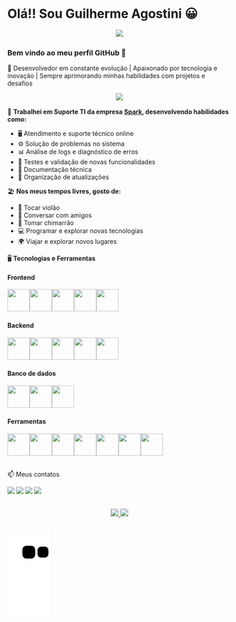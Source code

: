# Olá!! Sou Guilherme Agostini 😀  

<p align="center"><img src="https://user-images.githubusercontent.com/76624588/180626814-f2152939-775e-4585-87e9-5b65cc051ca2.png" width="200" hedight="600"></p>

### Bem vindo ao meu perfil GitHub 👋

🚀 Desenvolvedor em constante evolução | Apaixonado por tecnologia e inovação | Sempre aprimorando minhas habilidades com projetos e desafios

<p align="center"><img src="https://user-images.githubusercontent.com/76624588/180625640-e1af5cbb-464f-4e88-85c4-e748edd3ef32.gif" width="300" hedight="600"></p>

🔭 **Trabalhei em Suporte TI da empresa [Spark](https://www.sparkag.com.br/), desenvolvendo habilidades como:**
<ul>
  <li>🖥️ Atendimento e suporte técnico online</li>
  <li>⚙️ Solução de problemas no sistema</li>
  <li>📊 Análise de logs e diagnóstico de erros</li>
  <li>🚀 Testes e validação de novas funcionalidades</li>
  <li>📄 Documentação técnica</li>
  <li>🔄 Organização de atualizações</li>
</ul>

🏖️ **Nos meus tempos livres, gosto de:**  
- 🎸 Tocar violão  
- 💬 Conversar com amigos  
- 🧉 Tomar chimarrão  
- 💻 Programar e explorar novas tecnologias  
- 🌍 Viajar e explorar novos lugares

🖥️ **Tecnologias e Ferramentas**

#### Frontend
<img src="https://cdn.jsdelivr.net/gh/devicons/devicon/icons/html5/html5-plain-wordmark.svg" width="50" height="50"/><img src="https://cdn.jsdelivr.net/gh/devicons/devicon/icons/css3/css3-plain-wordmark.svg" width="50" height="50"/><img src="https://cdn.jsdelivr.net/gh/devicons/devicon/icons/sass/sass-original.svg" width="50" height="50"/><img src="https://cdn.jsdelivr.net/gh/devicons/devicon/icons/javascript/javascript-original.svg" width="50" height="50"/><img src="https://img.icons8.com/fluency/48/tailwind_css.png" width="50" height="50"/>

#### Backend
<img src="https://cdn.jsdelivr.net/gh/devicons/devicon/icons/java/java-original.svg" width="50" height="50"/><img src="https://cdn.jsdelivr.net/gh/devicons/devicon/icons/spring/spring-original.svg" width="50" height="50"/><img src="https://github.com/GuiAgost/GuiAgost/assets/76624588/2b2f37a6-c585-40f3-b917-2f5c5cc29e1c" width="50" height="50"/><img src="https://cdn.jsdelivr.net/gh/devicons/devicon@latest/icons/python/python-original.svg" width="50" height="50"/><img src="https://cdn.jsdelivr.net/gh/devicons/devicon@latest/icons/nodejs/nodejs-original.svg" width="50" height="50"/>          

#### Banco de dados
<img src="https://cdn.jsdelivr.net/gh/devicons/devicon/icons/postgresql/postgresql-original.svg" width="50" height="50"/><img src="https://cdn.jsdelivr.net/gh/devicons/devicon@latest/icons/mysql/mysql-original.svg" width="50" height="50"/><img src="https://cdn.jsdelivr.net/gh/devicons/devicon@latest/icons/mongodb/mongodb-original.svg" width="50" height="50"/>        
          

#### Ferramentas 

<img src="https://cdn.jsdelivr.net/gh/devicons/devicon/icons/git/git-original.svg" width="50" height="50"/><img src="https://cdn.jsdelivr.net/gh/devicons/devicon/icons/github/github-original.svg" width="50" height="50"/><img src="https://cdn.jsdelivr.net/gh/devicons/devicon/icons/gitlab/gitlab-original.svg" width="50" height="50"/><img src="https://cdn.jsdelivr.net/gh/devicons/devicon/icons/intellij/intellij-original.svg" width="50" height="50"/><img src="https://cdn.jsdelivr.net/gh/devicons/devicon/icons/vscode/vscode-original.svg" width="50" height="50"/><img
src="https://user-images.githubusercontent.com/76624588/205316595-f9a56dec-1e86-417a-a851-2069e2d8446d.png" width="50" height="50"/><img
src="https://img.icons8.com/external-tal-revivo-color-tal-revivo/96/external-postman-is-the-only-complete-api-development-environment-logo-color-tal-revivo.png" width="50" height="50"/>

##

📫 Meus contatos
<div> 
<a href="https://instagram.com/agostini_gui" target="_blank"><img src="https://img.shields.io/badge/-Instagram-%23E4405F?style=for-the-badge&logo=instagram&logoColor=white" target="_blank"></a>
<a href="https://www.twitter.com/MeMeAgos" target="_blank"><img src="https://img.shields.io/badge/Twitter-1DA1F2?style=for-the-badge&logo=twitter&logoColor=white" target="_blank"></a>
<a href="https://www.linkedin.com/in/guilherme-agostini-685972122" target="_blank"><img src="https://img.shields.io/badge/-LinkedIn-%230077B5?style=for-the-badge&logo=linkedin&logoColor=white" target="_blank"></a>
<a href="mailto:gui.agostini@hotmail.com"><img src="https://img.shields.io/badge/-Email-%23EA4335?style=for-the-badge&logo=gmail&logoColor=white" target="_blank"></a>
</div>

##

<div align="center">
  <a href="https://github.com/GuiAgost">
    <img height="180em" style="border: 1px solid #ccc;" src="https://github-readme-stats.vercel.app/api?username=GuiAgost&show_icons=true&theme=radical&include_all_commits=true&count_private=true"/>
    <img height="180em" style="border: 1px solid #ccc;" src="https://github-readme-stats.vercel.app/api/top-langs/?username=GuiAgost&&layout=donut&langs_count=7&theme=radical"/>
  </a>
</div>

##

![Snake animation](https://github.com/GuiAgost/GuiAgost/blob/output/github-contribution-grid-snake.svg)

